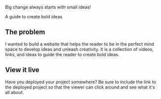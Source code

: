 Big change always starts with small ideas! 

A guide to create bold ideas

## The problem

I wanted to build a website that helps the reader to be in the perfect mind space to develop ideas and unleash creativity. It is a collection of videos, links, and ideas to guide the reader to create bold ideas. 

## View it live

Have you deployed your project somewhere? Be sure to include the link to the deployed project so that the viewer can click around and see what it's all about.
